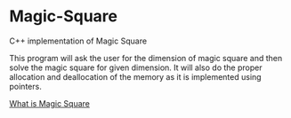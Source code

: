 # Magic-Square
C++ implementation of Magic Square



This program will ask the user for the dimension of magic square and then solve the magic square for given dimension. It will also do the proper allocation and deallocation of the memory as it is implemented using pointers.


[What is Magic Square](https://en.wikipedia.org/wiki/Magic_square)
